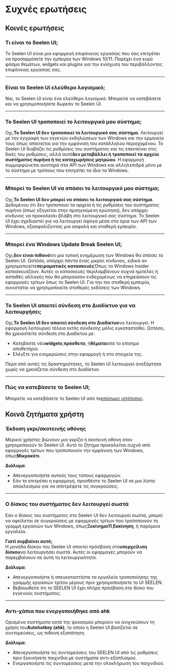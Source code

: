 # **Συχνές ερωτήσεις**

## **Κοινές ερωτήσεις**

### **Τι είναι το Seelen UI;**

Το Seelen UI είναι μια εφαρμογή επιφάνειας εργασίας που σας επιτρέπει να
προσαρμόσετε την εμπειρία των Windows 10/11. Παρέχει ένα ευρύ φάσμα θεμάτων,
widgets και plugins για την ενίσχυση του περιβάλλοντος επιφάνειας εργασίας σας.

---

### **Είναι το Seelen Ui ελεύθερο λογισμικό;**

Ναι, το Seelen UI είναι ένα ελεύθερο λογισμικό. Μπορείτε να κατεβάσετε και να
χρησιμοποιήσετε δωρεάν το Seelen UI.

---

### **Το Seelen UI τροποποιεί το λειτουργικό μου σύστημα;**

Οχι,**Το Seelen UI δεν τροποποιεί το λειτουργικό σας σύστημα**. Λειτουργεί με
την εγγραφή των εγγενών εκδηλώσεων των Windows και την ερμηνεία τους όπως
απαιτείται για την εμφάνιση του κατάλληλου περιεχομένου. Το Seelen UI διαβάζει
τις ρυθμίσεις του συστήματος και τις επεκτείνει στις δικές του ρυθμίσεις, αλλά
αυτό**δεν μεταβάλλει ή τροποποιεί τα αρχεία συστήματος πυρήνα ή τις καταχωρήσεις
μητρώου**. Η εφαρμογή συμμορφώνεται αυστηρά στα API των Windows και αλληλεπιδρά
μόνο με το σύστημα με τρόπους που επιτρέπει τα ίδια τα Windows.

---

### **Μπορεί το Seelen UI να σπάσει το λειτουργικό μου σύστημα;**

Οχι,**Το Seelen UI δεν μπορεί να σπάσει το λειτουργικό σας σύστημα**. Δεδομένου
ότι δεν τροποποιεί τα αρχεία ή τις ρυθμίσεις του συστήματος πυρήνα (όπως
εξηγείται στην προηγούμενη ερώτηση), δεν υπάρχει κίνδυνος να προκαλέσει βλάβη
στο λειτουργικό σας σύστημα. Το Seelen UI έχει σχεδιαστεί για να λειτουργεί
άψογα μέσα στα όρια των API των Windows, εξασφαλίζοντας μια ασφαλή και σταθερή
εμπειρία.

---

### **Μπορεί ένα Windows Update Break Seelen UI;**

Οχι,**δεν είναι πιθανό**ότι μια τυπική ενημέρωση των Windows θα σπάσει το Seelen
UI. Ωστόσο, υπάρχει πάντα ένας μικρός κίνδυνος, ειδικά αν
χρησιμοποιείτε**πειραματικές κατασκευές**Όπως τα Windows Insider κατασκευάζουν.
Αυτές οι κατασκευές περιλαμβάνουν συχνά ημιτελές ή ασταθές αλλαγές που θα
μπορούσαν ενδεχομένως να επηρεάσουν τις εφαρμογές τρίτων όπως το Seelen UI. Για
την πιο σταθερή εμπειρία, συνιστάται να χρησιμοποιείτε σταθερές εκδόσεις των
Windows.

---

### **Το Seelen UI απαιτεί σύνδεση στο Διαδίκτυο για να λειτουργήσει;**

Οχι,**Το Seelen UI δεν απαιτεί σύνδεση στο Διαδίκτυο**να λειτουργεί. Η εφαρμογή
λειτουργεί τέλεια εκτός σύνδεσης μόλις εγκατασταθεί. Ωστόσο, θα χρειαστείτε
σύνδεση στο Διαδίκτυο με:

- Κατεβάστε νέα**widgets**,**πρόσθετα**, ή**θέματα**από το επίσημο αποθετήριο.
- Ελέγξτε για ενημερώσεις στην εφαρμογή ή στα στοιχεία της.

Πέρα από αυτές τις δραστηριότητες, το Seelen UI λειτουργεί ανεξάρτητα χωρίς να
χρειάζεται σύνδεση στο Διαδίκτυο.

---

### **Πώς να κατεβάσετε το Seelen UI;**

Μπορείτε να κατεβάσετε το Seelen UI από
το[επίσημος ιστότοπος](https://seelen.io).

## **Κοινά ζητήματα χρήστη**

### **Έκδοση γκρι/σκοτεινής οθόνης**

Μερικοί χρήστες βιώνουν μια γκρίζα ή σκοτεινή οθόνη όταν χρησιμοποιούν το Seelen
UI. Αυτό το ζήτημα προκαλείται συχνά από εφαρμογές τρίτων που τροποποιούν την
εμφάνιση των Windows, όπως**Μικροκότι**.

**Διάλυμα**:

- Απενεργοποιήστε αυτούς τους τύπους εφαρμογών.
- Εάν το επιτρέπει η εφαρμογή, προσθέστε το Seelen UI σε μια λίστα αποκλεισμού
  για να αποτρέψετε τις συγκρούσεις.

---

### **Ο δίσκος του συστήματος δεν λειτουργεί σωστά**

Εάν ο δίσκος του συστήματος στο Seelen UI δεν λειτουργεί σωστά, μπορεί να
οφείλεται σε συγκρούσεις με εφαρμογές τρίτων που τροποποιούν τη γραμμή εργασιών
των Windows, όπως**Ξεκίνημα11**,**Εκκίνηση**, ή παρόμοια εργαλεία.

**Γιατί συμβαίνει αυτό;**\
Η μονάδα δίσκου του Seelen UI απαιτεί πρόσβαση στο**υπερχείλιση δίσκου**να
λειτουργήσει σωστά. Αυτές οι εφαρμογές μπορούν να παρεμβαίνουν σε αυτή τη
λειτουργικότητα.

**Διάλυμα**:

- Απενεργοποιήστε ή απεγκαταστήστε τα εργαλεία τροποποίησης της γραμμής εργασιών
  τρίτου μέρους πριν χρησιμοποιήσετε το UI SEELEN.
- Βεβαιωθείτε ότι το SEELEN UI έχει πλήρη πρόσβαση στο δίσκο του εγγενούς
  συστήματος.

---

### **Αντι-χάπια που ενεργοποιήθηκε από ahk**

Ορισμένα συστήματα κατά της ψεκασμού μπορούν να ανιχνεύσουν τη χρήση
του**Autohotkey (ahk)**, το οποίο η Seelen UI βασίζεται σε συντομεύσεις, ως
πιθανή εξαπάτηση.

**Διάλυμα**:

- Απενεργοποιήστε τις συντομεύσεις του SEELEN UI από τις ρυθμίσεις πριν
  ξεκινήσετε παιχνίδια με συστήματα αντι-εξοπλισμού.
- Ενεργοποιήστε τις συντομεύσεις μετά την ολοκλήρωση του παιχνιδιού.

